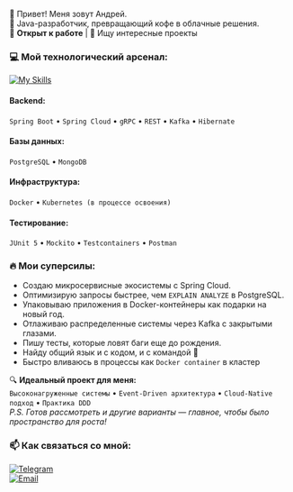 👋 Привет! Меня зовут Андрей.   
🚀 Java-разработчик, превращающий кофе в облачные решения.   
💼 **Открыт к работе** | 🚀 Ищу интересные проекты

### 💻 Мой технологический арсенал:
[![My Skills](https://skillicons.dev/icons?i=java,spring,hibernate,postgres,mongodb,docker,kafka,idea,maven,git,github)](https://skillicons.dev)

#### Backend:
`Spring Boot` • `Spring Cloud` • `gRPC` • `REST` • `Kafka` • `Hibernate`

#### Базы данных:
`PostgreSQL` • `MongoDB` 

#### Инфраструктура:
`Docker` • `Kubernetes (в процессе освоения)`

#### Тестирование:
`JUnit 5` • `Mockito` • `Testcontainers` • `Postman`

### 🔥 Мои суперсилы:
- Создаю микросервисные экосистемы с Spring Cloud.
- Оптимизирую запросы быстрее, чем `EXPLAIN ANALYZE` в PostgreSQL.
- Упаковываю приложения в Docker-контейнеры как подарки на новый год.
- Отлаживаю распределенные системы через Kafka с закрытыми глазами.
- Пишу тесты, которые ловят баги еще до рождения.
- Найду общий язык и с кодом, и с командой 🤝
- Быстро вливаюсь в процессы как `Docker container` в кластер

🔍 **Идеальный проект для меня:**  
`Высоконагруженные системы` • `Event-Driven архитектура` • `Cloud-Native подход` • `Практика DDD`  
*P.S. Готов рассмотреть и другие варианты — главное, чтобы было пространство для роста!*

### 📫 Как связаться со мной:
[![Telegram](https://img.shields.io/badge/Telegram-26A5E4?style=flat&logo=telegram&logoColor=white)](https://t.me/Kotelnikov_AV)   
[![Email](https://img.shields.io/badge/Email-EA4335?style=flat&logo=gmail&logoColor=white)](mailto:Kotelnikov.Andrey.Dev@ya.ru)
